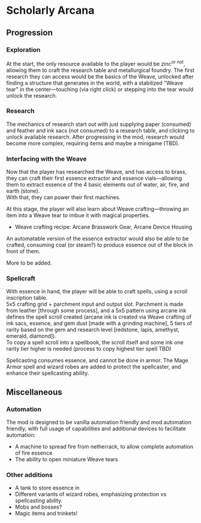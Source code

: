 # Scholarly Arcana
## Progression
### Exploration
At the start, the only resource available to the player would be zinc<sup>or not</sup>, allowing them to craft the research table and metallurgical foundry. The first research they can access would be the basics of the Weave, unlocked after finding a structure that generates in the world, with a stabilized "Weave tear" in the center&mdash;touching (via right click) or stepping into the tear would unlock the research.
### Research
The mechanics of research start out with just supplying paper (consumed) and feather and ink sacs (not consumed) to a research table, and clicking to unlock available research. After progressing in the mod, research would become more complex, requiring items and maybe a minigame (TBD).
### Interfacing with the Weave
Now that the player has researched the Weave, and has access to brass, they can craft their first essence extractor and essence vials&mdash;allowing them to extract essence of the 4 basic elements out of water, air, fire, and earth (stone).  
With that, they can power their first machines.

At this stage, the player will also learn about Weave crafting&mdash;throwing an item into a Weave tear to imbue it with magical properties.
* Weave crafting recipe: Arcane Brasswork Gear, Arcane Device Housing

An automatable version of the essence extractor would also be able to be crafted, consuming coal (or steam?) to produce essence out of the block in front of them.

More to be added.
### Spellcraft
With essence in hand, the player will be able to craft spells, using a scroll inscription table.  
5x5 crafting grid + parchment input and output slot. Parchment is made from leather [through some process], and a 5x5 pattern using arcane ink defines the spell scroll created (arcane ink is created via Weave crafting of ink sacs, essence, and gem dust [made with a grinding machine], 5 tiers of rarity based on the gem and research level [redstone, lapis, amethyst, emerald, diamond]).  
To copy a spell scroll into a spellbook, the scroll itself and some ink one rarity tier higher is needed (process to copy highest tier spell TBD)

Spellcasting consumes essence, and cannot be done in armor. The Mage Armor spell and wizard robes are added to protect the spellcaster, and enhance their spellcasting ability.
## Miscellaneous
### Automation
The mod is designed to be vanilla automation friendly and mod automation friendly, with full usage of capabilities and additional devices to facilitate automation:
* A machine to spread fire from netherrack, to allow complete automation of fire essence
* The ability to open miniature Weave tears
### Other additions
* A tank to store essence in
* Different variants of wizard robes, emphasizing protection vs spellcasting ability.
* Mobs and bosses?
* Magic items and trinkets!
